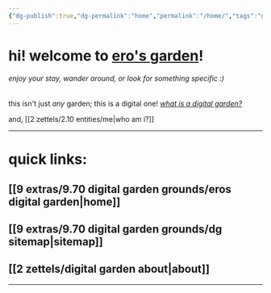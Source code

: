 ```yaml
---
{"dg-publish":true,"dg-permalink":"home","permalink":"/home/","tags":"gardenEntry"}
---
```



# hi! welcome to [ero's garden](https://erosaezhe.netlify.app/)!
###### enjoy your stay, wander around, or look for something specific :)

this isn't just *any* garden; this is a digital one!
*[what is a digital garden?](https://maggieappleton.com/garden-history)*

and, [[2 zettels/2.10 entities/me\|who am i?]]

____
# quick links:
## [[9 extras/9.70 digital garden grounds/eros digital garden\|home]]
## [[9 extras/9.70 digital garden grounds/dg sitemap\|sitemap]]
## [[2 zettels/digital garden about\|about]]
____
